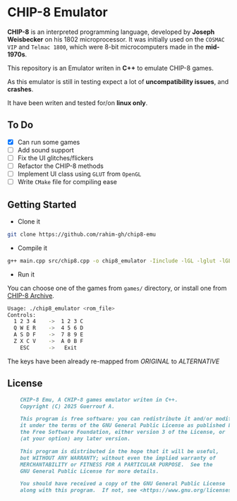 # CHIP-8 Emulator

**CHIP-8** is an interpreted programming language, developed by **Joseph Weisbecker** on his 1802 microprocessor. It was initially used on the `COSMAC VIP` and `Telmac 1800`, which were 8-bit microcomputers made in the **mid-1970s**.

This repository is an Emulator writen in **C++** to emulate CHIP-8 games.

As this emulator is still in testing expect a lot of **uncompatibility issues**, and **crashes**.

It have been writen and tested for/on **linux only**.

## To Do

- [x] Can run some games
- [ ] Add sound support
- [ ] Fix the UI glitches/flickers
- [ ] Refactor the CHIP-8 methods
- [ ] Implement UI class using `GLUT` from `OpenGL`
- [ ] Write `CMake` file for compiling ease

## Getting Started

- Clone it

```sh
git clone https://github.com/rahim-gh/chip8-emu
```

- Compile it

```sh
g++ main.cpp src/chip8.cpp -o chip8_emulator -Iinclude -lGL -lglut -lGLU -Wall -Wextra
```

- Run it

You can choose one of the games from `games/` directory, or install one from [CHIP-8 Archive](https://archive.org/details/chip-8-games).

```sh
Usage: ./chip8_emulator <rom_file>
Controls:
  1 2 3 4    ->  1 2 3 C
  Q W E R    ->  4 5 6 D
  A S D F    ->  7 8 9 E
  Z X C V    ->  A 0 B F
    ESC      ->   Exit

```

The keys have been already re-mapped from *ORIGINAL* to *ALTERNATIVE*

## License

```md
    CHIP-8 Emu, A CHIP-8 games emulator writen in C++.
    Copyright (C) 2025 Guerrouf A.

    This program is free software: you can redistribute it and/or modify
    it under the terms of the GNU General Public License as published by
    the Free Software Foundation, either version 3 of the License, or
    (at your option) any later version.

    This program is distributed in the hope that it will be useful,
    but WITHOUT ANY WARRANTY; without even the implied warranty of
    MERCHANTABILITY or FITNESS FOR A PARTICULAR PURPOSE.  See the
    GNU General Public License for more details.

    You should have received a copy of the GNU General Public License
    along with this program.  If not, see <https://www.gnu.org/licenses/>.
```

